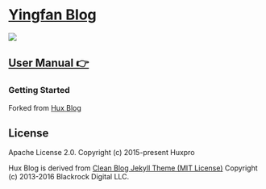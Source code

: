 [Yingfan Blog](https://yingfan-duan.github.io/)
================================

![](http://huangxuan.me/img/blog-desktop.jpg)


[User Manual 👉](_doc/Manual.md)
--------------------------------------------------

### Getting Started

Forked from [Hux Blog](https://github.com/Huxpro/huxpro.github.io)


License
-------

Apache License 2.0.
Copyright (c) 2015-present Huxpro

Hux Blog is derived from [Clean Blog Jekyll Theme (MIT License)](https://github.com/BlackrockDigital/startbootstrap-clean-blog-jekyll/)
Copyright (c) 2013-2016 Blackrock Digital LLC.
